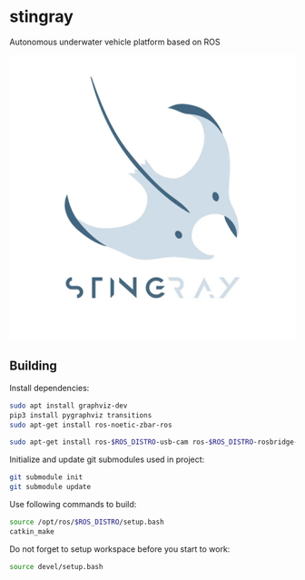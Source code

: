 # stingray
Autonomous underwater vehicle platform based on ROS

![Stingray logo](logo.jpg "Stingray logo")

## Building
Install dependencies:

```bash
sudo apt install graphviz-dev
pip3 install pygraphviz transitions
sudo apt-get install ros-noetic-zbar-ros
```

```bash
sudo apt-get install ros-$ROS_DISTRO-usb-cam ros-$ROS_DISTRO-rosbridge-server ros-$ROS_DISTRO-image-view ros-$ROS_DISTRO-actionlib ros-$ROS_DISTRO-smach ros-$ROS_DISTRO-smach-viewer
```
Initialize and update git submodules used in project:
```bash
git submodule init
git submodule update
```
Use following commands to build:
```bash
source /opt/ros/$ROS_DISTRO/setup.bash
catkin_make
```
Do not forget to setup workspace before you start to work:
```bash
source devel/setup.bash
```
